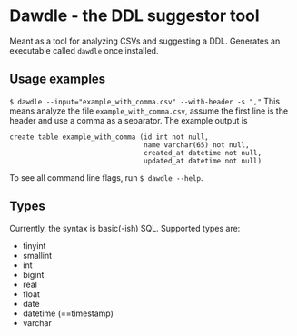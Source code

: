 # Dawdle - the DDL suggestor tool

Meant as a tool for analyzing CSVs and suggesting a DDL.
Generates an executable called `dawdle` once installed.

## Usage examples
`$ dawdle --input="example_with_comma.csv" --with-header -s ","`
This means analyze the file `example_with_comma.csv`, assume the first line is the header and use a comma as a separator.
The example output is

    create table example_with_comma (id int not null,
                                     name varchar(65) not null,
                                     created_at datetime not null,
                                     updated_at datetime not null)

To see all command line flags, run `$ dawdle --help`.

## Types
Currently, the syntax is basic(-ish) SQL.
Supported types are:
* tinyint
* smallint
* int
* bigint
* real
* float
* date
* datetime (==timestamp)
* varchar
